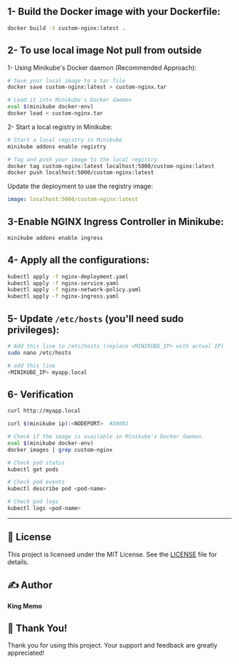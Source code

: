 

## 1- Build the Docker image with your Dockerfile:
```bash
docker build -t custom-nginx:latest .
```

## 2- To use local image Not pull from outside
1- Using Minikube's Docker daemon (Recommended Approach):
```bash
# Save your local image to a tar file
docker save custom-nginx:latest > custom-nginx.tar

# Load it into Minikube's Docker daemon
eval $(minikube docker-env)
docker load < custom-nginx.tar
```

2- Start a local registry in Minikube:
```bash
# Start a local registry in Minikube
minikube addons enable registry

# Tag and push your image to the local registry
docker tag custom-nginx:latest localhost:5000/custom-nginx:latest
docker push localhost:5000/custom-nginx:latest
```
Update the deployment to use the registry image:
```yaml
image: localhost:5000/custom-nginx:latest
```

## 3-Enable NGINX Ingress Controller in Minikube:
```bash
minikube addons enable ingress
```

## 4- Apply all the configurations:
```bash
kubectl apply -f nginx-deployment.yaml
kubectl apply -f nginx-service.yaml
kubectl apply -f nginx-network-policy.yaml
kubectl apply -f nginx-ingress.yaml
```

## 5- Update `/etc/hosts` (you'll need sudo privileges):
```bash
# Add this line to /etc/hosts (replace <MINIKUBE_IP> with actual IP)
sudo nano /etc/hosts

# add this line
<MINIKUBE_IP> myapp.local
```

## 6- Verification
```bash
curl http://myapp.local

curl $(minikube ip):<NODEPORT>  #30001

# Check if the image is available in Minikube's Docker daemon
eval $(minikube docker-env)
docker images | grep custom-nginx

# Check pod status
kubectl get pods

# Check pod events
kubectl describe pod <pod-name>

# Check pod logs
kubectl logs <pod-name>
```

---

## 📄 License
This project is licensed under the MIT License. See the [LICENSE](LICENSE) file for details.

## ✍️ Author
**King Memo**

## 🙏 Thank You!
Thank you for using this project. Your support and feedback are greatly appreciated!

